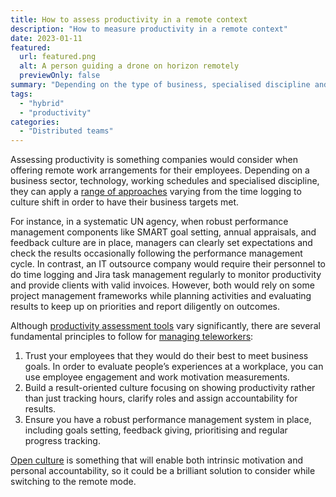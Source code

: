 ```yaml
---
title: How to assess productivity in a remote context
description: "How to measure productivity in a remote context"
date: 2023-01-11
featured:
  url: featured.png
  alt: A person guiding a drone on horizon remotely
  previewOnly: false
summary: "Depending on the type of business, specialised discipline and business KPIs one can apply different approaches to ..."
tags:
  - "hybrid"
  - "productivity"
categories:
  - "Distributed teams"
---
```


Assessing productivity is something companies would consider when offering remote work arrangements for their employees. Depending on a business sector, technology, working schedules and specialised discipline, they can apply a [range of approaches](https://remote.co/employers-share-how-measure-productivity-among-remote-workers/) varying from the time logging to culture shift in order to have their business targets met. 

For instance, in a systematic UN agency, when robust performance management components like SMART goal setting, annual appraisals, and feedback culture are in place, managers can clearly set expectations and check the results occasionally following the performance management cycle. In contrast, an IT outsource company would require their personnel to do time logging and Jira task management regularly to monitor productivity and provide clients with valid invoices. However, both would rely on some project management frameworks while planning activities and evaluating results to keep up on priorities and report diligently on outcomes.

Although [productivity assessment tools](https://remote.co/qa-leading-remote-companies/how-do-you-measure-productivity-of-remote-workers/) vary significantly, there are several fundamental principles to follow for [managing teleworkers](https://remote.co/4-proven-remote-productivity-monitoring-and-management-strategies/):
1. Trust your employees that they would do their best to meet business goals. In order to evaluate people’s experiences at a workplace, you can use employee engagement and work motivation measurements.
2. Build a result-oriented culture focusing on showing productivity rather than just tracking hours, clarify roles and assign accountability for results.
3. Ensure you have a robust performance management system in place, including goals setting, feedback giving, prioritising and regular progress tracking.

[Open culture](https://www.braineet.com/blog/open-innovation) is something that will enable both intrinsic motivation and personal accountability, so it could be a brilliant solution to consider while switching to the remote mode. 
